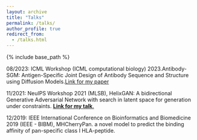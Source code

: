```yaml
---
layout: archive
title: "Talks"
permalink: /talks/
author_profile: true
redirect_from:
  - /talks.html
---
```



{% include base_path %}

08/2023: ICML Workshop (ICML computational biology) 2023.Antibody-SGM: Antigen-Specific Joint Design of Antibody Sequence and Structure using Diffusion Models.[Link for my paper](https://icml-compbio.github.io/2023/papers/WCBICML2023_paper143.pdf)

11/2021: NeuIPS Workshop 2021 (MLSB), HelixGAN: A bidirectional Generative Adversarial Network with search in latent space for generation under constraints.    <u><a href="[https://recorder-v3.slideslive.com/?share=54078&s=518da677-492e-4627-96ce-c0190976326c](https://slideslive.com/38971343/helixgan-a-generative-adversarial-network-with-search-in-latent-space-for-generation-under-constraints?ref=recommended)"><b>Link for my talk</b></a>.</u> 

12/2019: IEEE International Conference on Bioinformatics and Biomedicine 2019 (IEEE - BIBM), MHCherryPan. a novel model to predict the binding affinity of pan-specific class I HLA-peptide.


